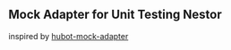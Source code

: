 ## Mock Adapter for Unit Testing Nestor

inspired by [hubot-mock-adapter](https://github.com/blalor/hubot-mock-adapter)
